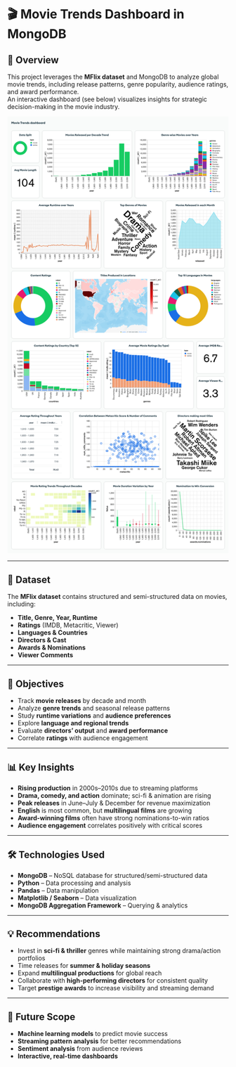 # 🎬 Movie Trends Dashboard in MongoDB

## 📌 Overview
This project leverages the **MFlix dataset** and MongoDB to analyze global movie trends, including release patterns, genre popularity, audience ratings, and award performance.  
An interactive dashboard (see below) visualizes insights for strategic decision-making in the movie industry.

![Movie Trends Dashboard](dashboard.png)

---

## 📂 Dataset
The **MFlix dataset** contains structured and semi-structured data on movies, including:

- **Title, Genre, Year, Runtime**
- **Ratings** (IMDB, Metacritic, Viewer)
- **Languages & Countries**
- **Directors & Cast**
- **Awards & Nominations**
- **Viewer Comments**

---

## 🎯 Objectives
- Track **movie releases** by decade and month  
- Analyze **genre trends** and seasonal release patterns  
- Study **runtime variations** and **audience preferences**  
- Explore **language and regional trends**  
- Evaluate **directors’ output** and **award performance**  
- Correlate **ratings** with audience engagement  

---

## 📊 Key Insights
- **Rising production** in 2000s–2010s due to streaming platforms  
- **Drama, comedy, and action** dominate; sci-fi & animation are rising  
- **Peak releases** in June–July & December for revenue maximization  
- **English** is most common, but **multilingual films** are growing  
- **Award-winning films** often have strong nominations-to-win ratios  
- **Audience engagement** correlates positively with critical scores  

---

## 🛠️ Technologies Used
- **MongoDB** – NoSQL database for structured/semi-structured data  
- **Python** – Data processing and analysis  
- **Pandas** – Data manipulation  
- **Matplotlib / Seaborn** – Data visualization  
- **MongoDB Aggregation Framework** – Querying & analytics  

---

## 💡 Recommendations
- Invest in **sci-fi & thriller** genres while maintaining strong drama/action portfolios  
- Time releases for **summer & holiday seasons**  
- Expand **multilingual productions** for global reach  
- Collaborate with **high-performing directors** for consistent quality  
- Target **prestige awards** to increase visibility and streaming demand  

---

## 🚀 Future Scope
- **Machine learning models** to predict movie success  
- **Streaming pattern analysis** for better recommendations  
- **Sentiment analysis** from audience reviews  
- **Interactive, real-time dashboards**
